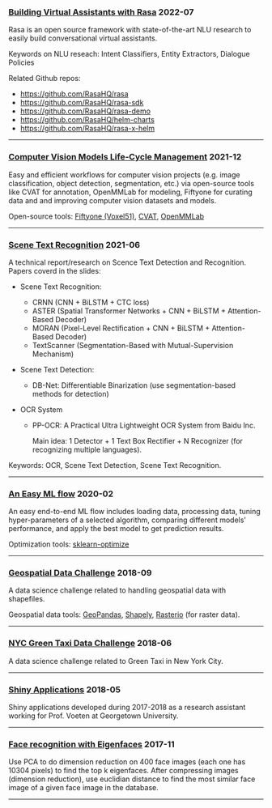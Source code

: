 ### [Building Virtual Assistants with Rasa](https://yili808.github.io/CV-NLP/BuildVirtualAssistants_with_Rasa_YiLi.pdf) 2022-07
Rasa is an open source framework with state-of-the-art NLU research to easily build conversational virtual assistants.

Keywords on NLU reseach: Intent Classifiers, Entity Extractors, Dialogue Policies

Related Github repos:
- https://github.com/RasaHQ/rasa 
- https://github.com/RasaHQ/rasa-sdk 
- https://github.com/RasaHQ/rasa-demo 
- https://github.com/RasaHQ/helm-charts 
- https://github.com/RasaHQ/rasa-x-helm 

___

### [Computer Vision Models Life-Cycle Management](https://yili808.github.io/CV-NLP/CVLCM_with_Fiftyone_YiLi.pdf) 2021-12
Easy and efficient workflows for computer vision projects (e.g. image classification, object detection, segmentation, etc.) via open-source tools like CVAT for annotation, OpenMMLab for modeling, Fiftyone for curating data and and improving computer vision datasets and models.

Open-source tools: [Fiftyone (Voxel51)](https://voxel51.com/docs/fiftyone/), [CVAT](https://github.com/openvinotoolkit/cvat), [OpenMMLab](https://openmmlab.com/)

___

### [Scene Text Recognition](https://yili808.github.io/CV-NLP/Scene_Text_Recognition_YiLi.pdf) 2021-06
A technical report/research on Scence Text Detection and Recognition. 
Papers coverd in the slides: 
- Scene Text Recognition:
  - CRNN (CNN + BiLSTM + CTC loss)
  - ASTER (Spatial Transformer Networks + CNN + BiLSTM + Attention-Based Decoder)
  - MORAN (Pixel-Level Rectification + CNN + BiLSTM + Attention-Based Decoder) 
  - TextScanner (Segmentation-Based with Mutual-Supervision Mechanism)

- Scene Text Detection:
  - DB-Net: Differentiable Binarization (use segmentation-based methods for detection)

- OCR System
  - PP-OCR: A	Practical	Ultra	Lightweight	OCR	System from	Baidu	Inc. 
    
    Main idea: 1 Detector + 1 Text Box Rectifier + N Recognizer (for recognizing multiple languages).


Keywords: OCR, Scene Text Detection, Scene Text Recognition.

___

### [An Easy ML flow](https://yili808.github.io/easy_ml_flow/) 2020-02
An easy end-to-end ML flow includes loading data, processing data, tuning hyper-parameters of a selected algorithm, comparing different models' performance, and apply the best model to get prediction results. 

Optimization tools: [sklearn-optimize](https://scikit-optimize.github.io/)

___

### [Geospatial Data Challenge](https://yili808.github.io/Shapefiles/) 2018-09
A data science challenge related to handling geospatial data with shapefiles.

Geospatial data tools: [GeoPandas](https://geopandas.org/), [Shapely](https://shapely.readthedocs.io/en/latest/), [Rasterio](https://rasterio.readthedocs.io/en/latest/) (for raster data).

___

### [NYC Green Taxi Data Challenge](https://yili808.github.io/NYC_green_taxi/)  2018-06
A data science challenge related to Green Taxi in New York City.

___

### [Shiny Applications](https://yili808.github.io/ShinyApps/)  2018-05
Shiny applications developed during 2017-2018 as a research assistant working for Prof. Voeten at Georgetown University.

___

### [Face recognition with Eigenfaces](https://yili808.github.io/EigenFaces/) 2017-11
Use PCA to do dimension reduction on 400 face images (each one has 10304 pixels) to find the top k eigenfaces. After compressing images (dimension reduction), use euclidian distance to find the most similar face image of a given face image in the database.

___
